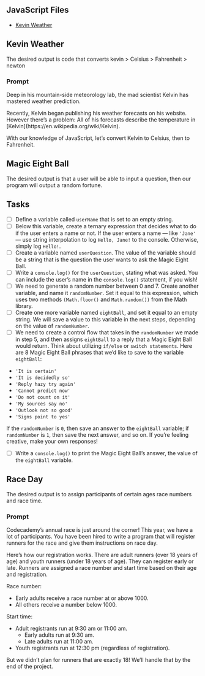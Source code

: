 ## JavaScript Files
- [Kevin Weather](https://github.com/StacyKioko/JavaScript_exercises.js/blob/main/Kevin-scale.js)

## Kevin Weather
The desired output is code that converts kevin > Celsius > Fahrenheit > newton

### Prompt

<p>Deep in his mountain-side meteorology lab, the mad scientist Kelvin has mastered weather prediction.</p>

<p>Recently, Kelvin began publishing his weather forecasts on his website. However there’s a problem: All of his forecasts describe the temperature in [Kelvin](https://en.wikipedia.org/wiki/Kelvin).</p>

<p>With our knowledge of JavaScript, let’s convert Kelvin to Celsius, then to Fahrenheit.</P>

## Magic Eight Ball
The desired output is that a user will be able to input a question, then our program will output a random fortune.

## Tasks
- [ ] Define a variable called `userName` that is set to an empty string.
- [ ] Below this variable, create a ternary expression that decides what to do if the user enters a name or not. If the user enters a name — like `'Jane'` — use string interpolation to log `Hello, Jane!` to the console. Otherwise, simply log `Hello!`.
- [ ] Create a variable named `userQuestion`. The value of the variable should be a string that is the question the user wants to ask the Magic Eight Ball.
- [ ] Write a `console.log()` for the `userQuestion`, stating what was asked. You can include the user’s name in the `console.log()` statement, if you wish!
- [ ] We need to generate a random number between 0 and 7. Create another variable, and name it `randomNumber`. Set it equal to this expression, which uses two methods `(Math.floor()` and `Math.random())` from the Math library.
- [ ] Create one more variable named `eightBall`, and set it equal to an empty string. We will save a value to this variable in the next steps, depending on the value of `randomNumber`.
- [ ] We need to create a control flow that takes in the `randomNumber` we made in step 5, and then assigns `eightBall` to a reply that a Magic Eight Ball would return. Think about utilizing `if/else` or `switch statements`. Here are 8 Magic Eight Ball phrases that we’d like to save to the variable `eightBall`:

- `'It is certain'`
- `'It is decidedly so'`
- `'Reply hazy try again'`
- `'Cannot predict now'`
- `'Do not count on it'`
- `'My sources say no'`
- `'Outlook not so good'`
- `'Signs point to yes'`

If the `randomNumber` is `0`, then save an answer to the `eightBall` variable; if `randomNumber` is `1`, then save the next answer, and so on. If you’re feeling creative, make your own responses!
- [ ] Write a `console.log()` to print the Magic Eight Ball’s answer, the value of the `eightBall` variable.


## Race Day
The desired output is to assign participants of certain ages race numbers and race time.

### Prompt
Codecademy’s annual race is just around the corner! This year, we have a lot of participants. You have been hired to write a program that will register runners for the race and give them instructions on race day.

Here’s how our registration works. There are adult runners (over 18 years of age) and youth runners (under 18 years of age). They can register early or late. Runners are assigned a race number and start time based on their age and registration.

Race number:

- Early adults receive a race number at or above 1000.
- All others receive a number below 1000.

Start time:

- Adult registrants run at 9:30 am or 11:00 am.
  - Early adults run at 9:30 am.
  - Late adults run at 11:00 am.
- Youth registrants run at 12:30 pm (regardless of registration).

But we didn’t plan for runners that are exactly 18! We’ll handle that by the end of the project.
